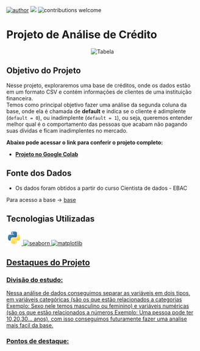 [![author](https://img.shields.io/badge/author-Gustavomilani-red.svg)](https://www.linkedin.com/in/gustavostafocker/) [![](https://img.shields.io/badge/python+-blue.svg)](https://www.python.org/downloads/)  ![contributions welcome](https://img.shields.io/badge/contributions-welcome-brightgreen.svg?s)

# Projeto de Análise de Crédito

<p align="center">
  <img alt="Tabela" width="60%" src="https://github.com/Gumilani/Projeto-de-Analise-de-Credito/blob/main/Imagem_Projeto.jpg">
</p>

## Objetivo do Projeto 

 Nesse projeto, exploraremos uma base de créditos, onde os dados estão em um formato CSV e contém informações de clientes de uma instituição financeira.  
  Temos como principal objetivo fazer uma análise da segunda coluna da base, onde ela é chamada de **default** e indica se o cliente é adimplente (`default = 0`), ou inadimplente (`default = 1`), ou seja, queremos entender melhor qual é o comportamento das pessoas que acabam não pagando suas dívidas e ficam inadimplentes no mercado.

**Abaixo pode acessar o link para conferir o projeto completo:**
 - [**Projeto no Google Colab**](https://colab.research.google.com/drive/1fm1h-chAMchZuB1Ex1x0xHLuTMaXrn6Z#scrollTo=VSsI7ZDGdgDC)

## Fonte dos Dados

*  Os dados foram obtidos a partir do curso Cientista de dados - EBAC

Para acesso a base -> [base](https://raw.githubusercontent.com/andre-marcos-perez/ebac-course-utils/develop/dataset/credito.csv)

## Tecnologias Utilizadas
<p align="left"> 
   <a href="https://www.python.org" target="_blank" rel="noreferrer"> <img src="https://raw.githubusercontent.com/devicons/devicon/master/icons/python/python-original.svg" alt="python" width="40" height="40"/> </a> 
   <a href="https://seaborn.pydata.org/" target="_blank" rel="noreferrer"> <img src="https://seaborn.pydata.org/_images/logo-mark-lightbg.svg" alt="seaborn" width="40" height="40"/>
   <a href="https://matplotlib.org/" target="_blank" rel="noreferrer"> <img src="https://seeklogo.com/images/M/matplotlib-logo-7676870AC0-seeklogo.com.png" alt="matplotlib" width="40" height="40"/>
</p> 

## Destaques do Projeto
### Divisão do estudo:

Nessa análise de dados conseguimos separar as variáveis em dois tipos, em variáveis categóricas (são os que estão relacionados a categorias Exemplo: Sexo nele temos masculino ou feminino) e variáveis numéricas (são os que estão relacionados a números Exemplo: Uma pessoa pode ter 10,20,30... anos), com isso conseguimos futuramente fazer uma analise mais facil da base.

### Pontos de destaque:


